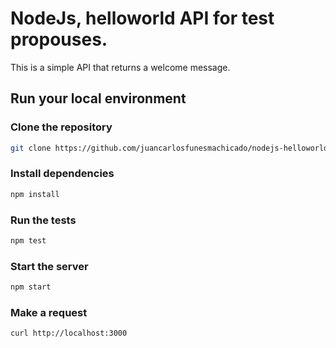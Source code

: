 # NodeJs, helloworld API for test propouses.

This is a simple API that returns a welcome message.

## Run your local environment

### Clone the repository
```bash
git clone https://github.com/juancarlosfunesmachicado/nodejs-helloworld-api.git
```

### Install dependencies
```bash
npm install
```

### Run the tests
```bash
npm test
```

### Start the server
```bash
npm start
```

### Make a request
```bash
curl http://localhost:3000
```
